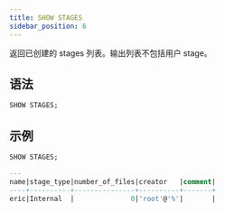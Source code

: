 ```yaml
---
title: SHOW STAGES
sidebar_position: 6
---
```


返回已创建的 stages 列表。输出列表不包括用户 stage。

## 语法

```sql
SHOW STAGES;
```

## 示例

```sql
SHOW STAGES;

---
name|stage_type|number_of_files|creator   |comment|
----+----------+---------------+----------+-------+
eric|Internal  |              0|'root'@'%'|       |
```